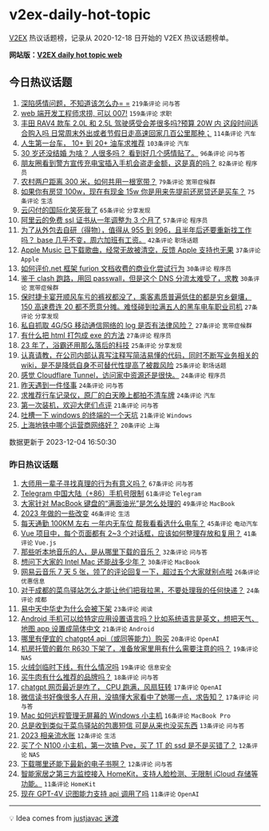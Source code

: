 # v2ex-daily-hot-topic

[V2EX](https://www.v2ex.com/) 热议话题榜，记录从 2020-12-18 日开始的 V2EX 热议话题榜单。

**网站版：[V2EX daily hot topic web](https://boojack.github.io/v2ex-daily-hot-topic-web/)**

## 今日热议话题

<!-- TODAY BEGIN -->

1. [深陷感情问题，不知道该怎么办= =](https://www.v2ex.com/t/997393) `219条评论` `问与答`
1. [web 端开发工程师求捞, 可以 007!](https://www.v2ex.com/t/997381) `159条评论` `求职`
1. [丰田 RAV4 款车 2.0L 和 2.5L 驾驶感受会差很多吗?预算 20W 内 这段时间适合购入吗 日常周末外出或者节假日走高速回家几百公里那种；](https://www.v2ex.com/t/997377) `114条评论` `汽车`
1. [人生第一台车， 10+ 到 20+ 油车求推荐](https://www.v2ex.com/t/997415) `103条评论` `汽车`
1. [30 岁还没结婚 为啥？ 人很多吗？ 看到好几个感情贴了。](https://www.v2ex.com/t/997477) `96条评论` `问与答`
1. [朋友圈看到警方宣传充电宝插入手机会盗走金额，这是真的吗？](https://www.v2ex.com/t/997423) `82条评论` `程序员`
1. [农村两户距离 300 米，如何共用一根宽带？](https://www.v2ex.com/t/997456) `79条评论` `宽带症候群`
1. [如果你有房贷 100w，现在有现金 15w 你是用来先提前还房贷还是买车？](https://www.v2ex.com/t/997559) `75条评论` `生活`
1. [云闪付的国际化笑死我了](https://www.v2ex.com/t/997383) `65条评论` `分享发现`
1. [阿里云的免费 ssl 证书从一年调整为 3 个月了](https://www.v2ex.com/t/997408) `57条评论` `程序员`
1. [为了从外包去自研（得物），值得从 955 到 996，且半年后还要重新找工作吗？ base 几乎不变，周六加班有工资。](https://www.v2ex.com/t/997571) `42条评论` `职场话题`
1. [Apple Music 已下载歌曲，经常无故被清空，反馈 Apple 支持也无果](https://www.v2ex.com/t/997361) `37条评论` `Apple`
1. [如何评价.net 框架 furion 文档收费的商业化尝试行为](https://www.v2ex.com/t/997411) `30条评论` `程序员`
1. [鉴于 clash 跑路，用回 passwall，但是这个 DNS 分流太难受了，求教](https://www.v2ex.com/t/997373) `30条评论` `宽带症候群`
1. [保时捷卡宴开顺风车亏的裤衩都没了，乘客素质普遍低住的都是穷乡僻壤， 150 高速费连 20 都不愿意分摊。难怪碰到拉满五人的黑车电车职业司机](https://www.v2ex.com/t/997510) `27条评论` `分享发现`
1. [私自抓取 4G/5G 移动通信网络的 log 是否有法律风险？](https://www.v2ex.com/t/997446) `27条评论` `宽带症候群`
1. [有什么把 html 打包成 exe 的方法](https://www.v2ex.com/t/997379) `27条评论` `程序员`
1. [23 年了，浴霸还用那么落后的科技](https://www.v2ex.com/t/997441) `25条评论` `分享发现`
1. [认真请教，在公司内部认真写注释写简洁易懂的代码，同时不断写业务相关的 wiki，是不是降低自身不可替代性提高了被裁风险](https://www.v2ex.com/t/997433) `25条评论` `职场话题`
1. [感觉 Cloudflare Tunnel，访问家中资源还是很快。](https://www.v2ex.com/t/997519) `24条评论` `程序员`
1. [昨天遇到一件怪事](https://www.v2ex.com/t/997435) `24条评论` `问与答`
1. [求推荐行车记录仪，原厂的白天晚上都拍不清车牌](https://www.v2ex.com/t/997387) `24条评论` `汽车`
1. [第一次装机，欢迎大佬们点评](https://www.v2ex.com/t/997517) `21条评论` `问与答`
1. [吐槽一下 windows 的终端的一个天坑](https://www.v2ex.com/t/997469) `21条评论` `Windows`
1. [上海地铁中哪个运营商网络好？](https://www.v2ex.com/t/997367) `20条评论` `上海`

数据更新于 2023-12-04 16:50:30

<!-- TODAY END -->

### 昨日热议话题

<!-- YESTERDAY BEGIN -->

1. [大师用一辈子寻找真理的行为有意义吗？](https://www.v2ex.com/t/997241) `67条评论` `问与答`
1. [Telegram 中国大陆（+86）手机号限制](https://www.v2ex.com/t/997237) `61条评论` `Telegram`
1. [大家针对 MacBook 键盘的“满面油光”是怎么处理的](https://www.v2ex.com/t/997206) `49条评论` `MacBook`
1. [2023 年做的一些改变](https://www.v2ex.com/t/997199) `46条评论` `生活`
1. [每天通勤 100KM 左右 一年内无车位 帮我看看选什么电车？](https://www.v2ex.com/t/997261) `45条评论` `电动汽车`
1. [Vue 项目中，每个页面都有 2~3 个对话框，应该如何整理存放和复用？](https://www.v2ex.com/t/997210) `41条评论` `Vue.js`
1. [那些听本地音乐的人，是从哪里下载的音乐？](https://www.v2ex.com/t/997213) `32条评论` `问与答`
1. [想问下大家的 Intel Mac 还能战多少年？](https://www.v2ex.com/t/997243) `30条评论` `MacBook`
1. [网易云音乐 7 天 5 张，领了的评论回复一下，超过五个大家就别点啦](https://www.v2ex.com/t/997197) `26条评论` `优惠信息`
1. [对于成都的菜鸟驿站怎么才能让他们把我拉黑，不要处理我的任何快递？](https://www.v2ex.com/t/997258) `24条评论` `成都`
1. [易中天中华史为什么会被下架](https://www.v2ex.com/t/997216) `23条评论` `阅读`
1. [Android 手机可以给特定应用设置语言吗？比如系统语言是英文，想把天气、地图 app 设置成简体中文](https://www.v2ex.com/t/997299) `21条评论` `Android`
1. [哪里有便宜的 chatgpt4 api（或同等能力）购买](https://www.v2ex.com/t/997292) `20条评论` `OpenAI`
1. [机房托管的戴尔 R630 下架了，准备放家里用有什么需要注意的吗？](https://www.v2ex.com/t/997335) `19条评论` `NAS`
1. [火绒剑临时下线，有什么情况吗](https://www.v2ex.com/t/997262) `19条评论` `信息安全`
1. [买牛肉有什么推荐的品牌吗？](https://www.v2ex.com/t/997282) `18条评论` `问与答`
1. [chatgpt 网页最近是咋了， CPU 跑满，风扇狂转](https://www.v2ex.com/t/997321) `17条评论` `OpenAI`
1. [微信读书好像很多人在用，没搞懂大家看中了她哪一点，求告知？](https://www.v2ex.com/t/997311) `17条评论` `问与答`
1. [Mac 如何远程管理无屏幕的 Windows 小主机](https://www.v2ex.com/t/997274) `16条评论` `MacBook Pro`
1. [总是收到类似于菜鸟驿站的包裹短信 可是从来也没买东西](https://www.v2ex.com/t/997251) `13条评论` `问与答`
1. [2023 相亲流水账](https://www.v2ex.com/t/997327) `12条评论` `生活`
1. [买了个 N100 小主机，第一次搞 Pve，买了 1T 的 ssd 是不是买错了？](https://www.v2ex.com/t/997273) `12条评论` `NAS`
1. [下载哪里还能下最新的电子书啊？](https://www.v2ex.com/t/997214) `12条评论` `问与答`
1. [智能家居之第三方监控接入 HomeKit，支持人脸检测、无限制 iCloud 存储等功能。](https://www.v2ex.com/t/997325) `11条评论` `HomeKit`
1. [现在 GPT-4V 识图能力支持 api 调用了吗](https://www.v2ex.com/t/997283) `11条评论` `OpenAI`

<!-- YESTERDAY END -->

---

💡 Idea comes from [justjavac 迷渡](https://github.com/justjavac/)
